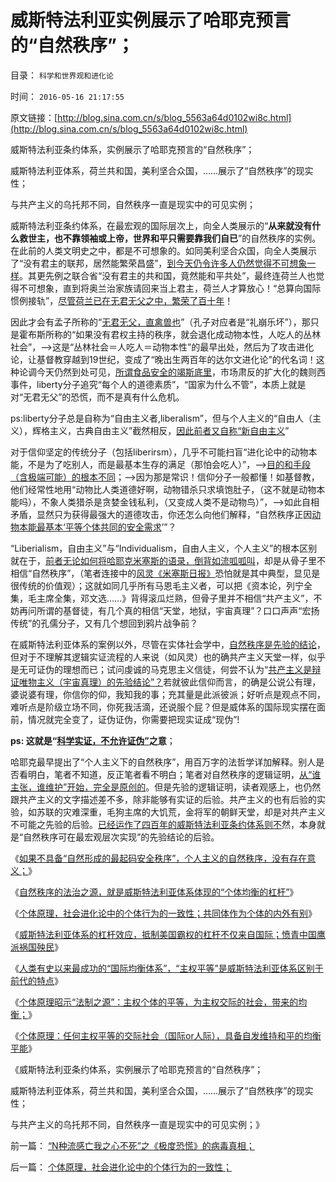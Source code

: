 # 威斯特法利亚实例展示了哈耶克预言的“自然秩序”；

目录： `科学和世界观和进化论` 

时间： `2016-05-16 21:17:55` 

原文链接：[http://blog.sina.com.cn/s/blog_5563a64d0102wi8c.html](http://blog.sina.com.cn/s/blog_5563a64d0102wi8c.html)

威斯特法利亚条约体系，实例展示了哈耶克预言的“自然秩序”；

威斯特法利亚体系，荷兰共和国，美利坚合众国，……展示了“自然秩序”的现实性；

与共产主义的乌托邦不同，自然秩序一直是现实中的可见实例；

威斯特法利亚条约体系，在最宏观的国际层次上，向全人类展示的“**从来就没有什么救世主，也不靠领袖或上帝，世界和平只需要靠我们自已**”的自然秩序的实例。在此前的人类文明史之中，都是不可想象的。如同美利坚合众国，向全人类展示了“没有君主的联邦，居然能繁荣昌盛”，[到今天仍令许多人仍然觉得不可想象一样](../../../2013/11/29/推动人类社会政治形成的原动力，专制和民主的必选题.md)。其更先例之联合省“没有君主的共和国，竟然能和平共处”，最终连荷兰人也觉得不可想象，直到将奥兰治家族请回来当上君主，荷兰人才算放心！“总算向国际惯例接轨”，[尽管荷兰已在无君无父之中，繁荣了百十年](../../../2011/3/15/一帆风顺的荷兰资本主义进程.md)！

因此才会有孟子所称的“[无君无父，直禽兽也](../../../2014/5/29/“国家为什么不管”的合理性和传统的概念模糊.md)”（孔子对应者是“礼崩乐坏”），那只是霍布斯所称的“如果没有君权主持的秩序，就会退化成动物本性，人吃人的丛林社会”，——>这是“丛林社会＝人吃人＝动物本性”的最早出处，然后为了攻击进化论，让基督教穿越到19世纪，变成了“晚出生两百年的达尔文进化论”的代名词！这种论调今天仍然到处可见，[所谓食品安全的竭斯底里](../../../2016/5/9/食品安全“肃反扩大化”，证明竭斯底里的道德化.md)，市场肃反的扩大化的魏则西事件，liberty分子追究“每个人的道德素质”，“国家为什么不管”，本质上就是对“无君无父”的恐慌，而不是真有什么危机。

ps:liberty分子总是自称为“自由主义者,liberalism”，但与个人主义的“自由人（主义），辉格主义，古典自由主义”截然相反，[因此前者又自称“新自由主义](../../../2014/4/19/民粹与新自由主义及民主的关联和区别.md)”

对于信仰坚定的传统分子（包括liberirsm），几乎不可能扫盲“进化论中的动物本能，不是为了吃别人，而是最基本生存的满足（那怕会吃人）”，——>[目的和手段（含极端可能）的根本不同](../../../2013/5/12/边际推进定律，物竞天择的丛林法则不是弱肉强食.md)；——>因为那是常识！信仰分子一般都懂！如基督教，他们经常性地用“动物比人类道德好啊，动物错杀只求填饱肚子，（这不就是动物本能吗），不象人类猎杀是贪婪金钱私利，（又变成人类不是动物鸟）”，——>如此自相矛盾，显然只为获得最强大的道德攻击，你还怎么向他们解释，“自然秩序正因[动物本能最基本‘平等个体共同的安全需求](../../../2016/5/9/与生俱来的动物本能，最基本秩序的安全需求；.md)’”？

“Liberialism，自由主义”与“Individualism，自由人主义，个人主义”的根本区别就在于，[前者无论如何将哈耶克米塞斯的语录，倒背如流呱呱叫](../../../2011/2/26/哈耶克分子和“民主的权威”.md)，却是从骨子里不相信“自然秩序”，（笔者连接中的[风灵《米塞斯日报》](http://blog.sina.com.cn/s/blog_3d3fb2810102w7vy.html)恐怕就是其中典型，显见是很传统的价值观）；这就如同几乎所有马恩毛主义者，可以把《资本论，列宁全集，毛主席全集，邓文选……》背得滚瓜烂熟，但骨子里并不相信“共产主义”，不妨再问所谓的基督徒，有几个真的相信“天堂，地狱，宇宙真理”？口口声声“宏扬传统”的孔儒分子，又有几个想回到鸦片战争前？

在威斯特法利亚体系的案例以外，尽管在实体社会学中，[自然秩序是先验的结论](../../../2015/9/26/自然秩序的定义和自然转型，谷物法和传统意义上的不公平.md)，但对于不理解其逻辑实证流程的人来说（如风灵）也的确共产主义天堂一样，似乎是无可证伪的理想而已；试问虔诚的马克思主义信徒，何尝不认为“[共产主义是辩证唯物主义（宇宙真理）的先验结论”？](../../../2013/6/23/宇宙真理的汉语误会，自寻短见的理论自信.md)若就彼此信仰而言，的确是公说公有理，婆说婆有理，你信你的仰，我知我的事；充其量是此派彼派；好听点是观点不同，难听点是阶级立场不同，你死我活滴，还说服个屁？但是威体系的国际现实摆在面前，情况就完全变了，证伪证伪，你需要把现实证成“现伪”!

**ps: 这就是“[科学实证，不允许证伪”](../../../2013/12/16/伪命题的来源，“利率－市盈率”中的机会成本（替代）的思路.md)之意**；

哈耶克最早提出了“个人主义下的自然秩序”，用百万字的法哲学详加解释。别人是否看明白，笔者不知道，反正笔者看不明白；笔者对自然秩序的逻辑证明，[从“谁主张，谁维护”开始，完全是原创的](../../../2011/10/7/法制的核心是习惯法，习惯法不是实在法，更非自然法.md)。但是先验的逻辑证明，读者观感上，也仍然跟共产主义的文字描述差不多，除非能够有实证的后验。共产主义的也有后验的实验，如苏联的灾难深重，毛狗主席的大饥荒，金将军的朝鲜天堂，却是对共产主义不可能之先验的后验。[已经运作了四百年的威斯特法利亚条约体系则不](../../../2016/4/24/威斯特法利亚体系，应对“强国武力改变现状”的自动遏制；.md)然，本身就是“自然秩序可在最宏观层次实现”的先验结论的后验。

《[如果不具备“自然形成的最起码安全秩序”，个人主义的自然秩序，没有存在意义；](../../../2016/5/9/与生俱来的动物本能，最基本秩序的安全需求；.md)》

《[自然秩序的法治之源，就是威斯特法利亚体系体现的“个体均衡的杠杆”](../../../2016/5/10/左派“反对自由”，只是信仰“某种公共秩序”.md)》

《[个体原理，社会进化论中的个体行为的一致性；共同体作为个体的内外有别](../../../2016/5/11/个体原理，社会进化论中的个体行为的一致性；.md)》

《[威斯特法利亚体系的杠杆效应，抵制美国霸权的杠杆不仅来自国际；愤青中国鹰派祸国殃民](../../../2016/5/12/愤青，才是中华民族最凶恶的敌人.md)》

《[人类有史以来最成功的“国际均衡体系”，“主权平等”是威斯特法利亚体系区别于前代的特点](../../../2016/5/13/“主权平等的交际的均衡”，正是国民主权原理，民主法制之源.md)》

《[个体原理昭示“法制之源”：主权个体的平等，为主权交际的社会，带来的均衡；](../../../2016/5/14/个体原理昭示“法制之源”：主权个体的平等.md)》

《[个体原理：任何主权平等的交际社会（国际or人际），具备自发维持和平的均衡平能](../../../2016/5/15/个体原理：威斯特法利亚条约体系的柔韧性；.md)》

《威斯特法利亚条约体系，实例展示了哈耶克预言的“自然秩序”；

威斯特法利亚体系，荷兰共和国，美利坚合众国，……展示了“自然秩序”的现实性；

与共产主义的乌托邦不同，自然秩序一直是现实中的可见实例；》

前一篇： [“N种流感亡我之心不死”之《极度恐慌》的病毒真相；](../../../2016/5/23/“N种流感亡我之心不死”之《极度恐慌》的病毒真相；.md)

后一篇： [个体原理，社会进化论中的个体行为的一致性；](../../../2016/5/11/个体原理，社会进化论中的个体行为的一致性；.md)

